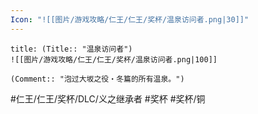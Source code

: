 ```yaml
---
Icon: "![[图片/游戏攻略/仁王/仁王/奖杯/温泉访问者.png|30]]"
---
```

```ad-common-bronze-trophy
title: (Title:: "温泉访问者")
![[图片/游戏攻略/仁王/仁王/奖杯/温泉访问者.png|100]]

(Comment:: "泡过大坂之役・冬篇的所有温泉。")
```

#仁王/仁王/奖杯/DLC/义之继承者 #奖杯 #奖杯/铜
